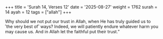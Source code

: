 +++
title = 'Surah 14, Verses 12'
date = '2025-08-27'
weight = 1762
surah = 14
ayah = 12
tags = ["allah"]
+++

Why should we not put our trust in Allah, when He has truly guided us to ˹the very best of˺ ways? Indeed, we will patiently endure whatever harm you may cause us. And in Allah let the faithful put their trust.”